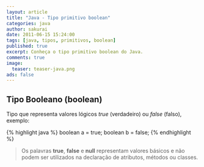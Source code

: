 ```yaml
---
layout: article
title: "Java - Tipo primitivo boolean"
categories: java
author: sakurai
date: 2011-06-15 15:24:00
tags: [java, tipos, primitivos, boolean]
published: true
excerpt: Conheça o tipo primitivo boolean do Java.
comments: true
image:
  teaser: teaser-java.png
ads: false
---
```


## Tipo Booleano (boolean)

Tipo que representa valores lógicos *true* (verdadeiro) ou *false* (falso), exemplo:

{% highlight java %}
boolean a = true;
boolean b = false;
{% endhighlight %}

> Os palavras **true**, **false** e **null** representam valores básicos e não podem ser utilizados na declaração de atributos, métodos ou classes.
